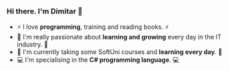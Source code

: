 ### Hi there. I'm Dimitar :wave:
- ⚡ I love **programming**, training and reading books. ⚡
- 🌱 I'm really passionate about **learning and growing** every day in the IT industry. 🌱
- :100: I'm currently taking some SoftUni courses and **learning every day**. :100:
- :computer: I'm specialising in the **C# programming language**. :computer:
<!--
**Dimitar47/Dimitar47** is a ✨ _special_ ✨ repository because its `README.md` (this file) appears on your GitHub profile.

Here are some ideas to get you started:

- 🔭 I’m currently working on ...
- 🌱 I’m currently learning ...
- 👯 I’m looking to collaborate on ...
- 🤔 I’m looking for help with ...
- 💬 Ask me about ...
- 📫 How to reach me: ...
- 😄 Pronouns: ...
- ⚡ Fun fact: ...
-->
